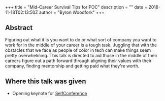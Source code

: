 +++
title = "Mid-Career Survival Tips for POC"
description = ""
date = 2018-11-18T02:13:50Z
author = "Byron Woodfork"
+++

## Abstract
Figuring out what it is you want to do or what sort of company you want to work for in the middle of your career is a tough task. Juggling that with the obstacles that we face as people of color in tech can make things seem pretty overwhelming. This talk is directed to aid those in the middle of their careers figure out a path forward through aligning their values with their company, finding mentorship and getting paid what they're worth.

## Where this talk was given
* Opening keynote for [SelfConference](https://selfconference.org/sessions)